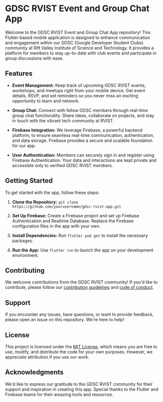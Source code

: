 # GDSC RVIST Event and Group Chat App

Welcome to the GDSC RVIST Event and Group Chat App repository! This Flutter-based mobile application is designed to enhance communication and engagement within our GDSC (Google Developer Student Clubs) community at Rift Valley Institute of Science and Technology. It provides a platform for members to stay up-to-date with club events and participate in group discussions with ease.

## Features

- **Event Management:** Keep track of upcoming GDSC RVIST events, workshops, and meetups right from your mobile device. Get event details, RSVP, and set reminders so you never miss an exciting opportunity to learn and network.

- **Group Chat:** Connect with fellow GDSC members through real-time group chat functionality. Share ideas, collaborate on projects, and stay in touch with the vibrant tech community at RVIST.

- **Firebase Integration:** We leverage Firebase, a powerful backend platform, to ensure seamless real-time communication, authentication, and data storage. Firebase provides a secure and scalable foundation for our app.

- **User Authentication:** Members can securely sign in and register using Firebase Authentication. Your data and interactions are kept private and accessible only to verified GDSC RVIST members.

## Getting Started

To get started with the app, follow these steps:

1. **Clone the Repository:** `git clone https://github.com/yourusername/gdsc-rvist-app.git`

2. **Set Up Firebase:** Create a Firebase project and set up Firebase Authentication and Realtime Database. Replace the Firebase configuration files in the app with your own.

3. **Install Dependencies:** Run `flutter pub get` to install the necessary packages.

4. **Run the App:** Use `flutter run` to launch the app on your development environment.

## Contributing

We welcome contributions from the GDSC RVIST community! If you'd like to contribute, please follow our [contribution guidelines](CONTRIBUTING.md) and [code of conduct](CODE_OF_CONDUCT.md).

## Support

If you encounter any issues, have questions, or want to provide feedback, please open an issue on this repository. We're here to help!

## License

This project is licensed under the [MIT License](LICENSE), which means you are free to use, modify, and distribute the code for your own purposes. However, we appreciate attribution if you use our work.

## Acknowledgments

We'd like to express our gratitude to the GDSC RVIST community for their support and inspiration in creating this app. Special thanks to the Flutter and Firebase teams for their amazing tools and resources.

